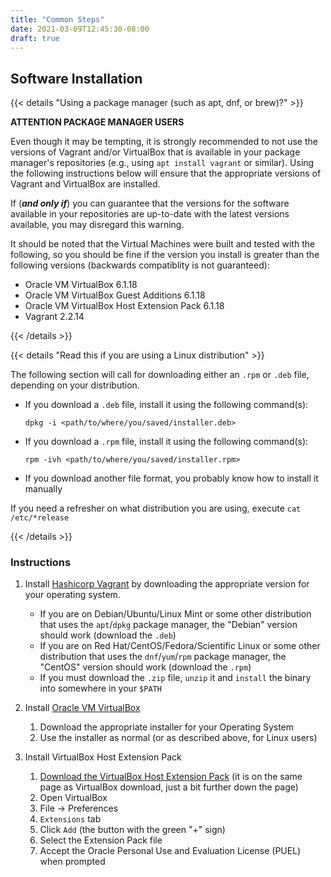 ```yaml
---
title: "Common Steps"
date: 2021-03-09T12:45:30-08:00
draft: true
---
```


## Software Installation

{{< details "Using a package manager (such as apt, dnf, or brew)?" >}}

**ATTENTION PACKAGE MANAGER USERS**

Even though it may be tempting, it is strongly recommended to not use the
versions of Vagrant and/or VirtualBox that is available in your package
manager's repositories (e.g., using `apt install vagrant` or similar).
Using the following instructions below will ensure that the appropriate
versions of Vagrant and VirtualBox are installed.

If (**_and only if_**) you can guarantee that the versions for the software
available in your repositories are up-to-date with the latest versions available,
you may disregard this warning.

It should be noted that the Virtual Machines were built and tested with the following,
so you should be fine if the version you install is greater than the following versions
(backwards compatiblity is not guaranteed):

<!-- These are the absolute minimum versions (they were the most recent at the time this was first written) -->

- Oracle VM VirtualBox 6.1.18
- Oracle VM VirtualBox Guest Additions 6.1.18
- Oracle VM VirtualBox Host Extension Pack 6.1.18
- Vagrant 2.2.14

{{< /details >}}

{{< details "Read this if you are using a Linux distribution" >}}

The following section will call for downloading either an `.rpm` or `.deb` file,
depending on your distribution.

- If you download a `.deb` file, install it using the following command(s):
  ```
  dpkg -i <path/to/where/you/saved/installer.deb>
  ```
- If you download a `.rpm` file, install it using the following command(s):
  ```
  rpm -ivh <path/to/where/you/saved/installer.rpm>
  ```
- If you download another file format, you probably know how to install it manually

If you need a refresher on what distribution you are using, execute `cat /etc/*release`

{{< /details >}}

### Instructions

1. Install [Hashicorp Vagrant](https://www.vagrantup.com/downloads) by downloading the appropriate version for your operating system.

   - If you are on Debian/Ubuntu/Linux Mint or some other distribution that uses
     the `apt`/`dpkg` package manager, the "Debian" version should work (download the `.deb`)
   - If you are on Red Hat/CentOS/Fedora/Scientific Linux or some other
     distribution that uses the `dnf`/`yum`/`rpm` package manager, the "CentOS"
     version should work (download the `.rpm`)
   - If you must download the `.zip` file, `unzip` it and `install` the binary into somewhere in your `$PATH`

2. Install [Oracle VM VirtualBox](https://www.virtualbox.org/wiki/Downloads)

   1. Download the appropriate installer for your Operating System
   2. Use the installer as normal (or as described above, for Linux users)

3. Install VirtualBox Host Extension Pack

   1. [Download the VirtualBox Host Extension Pack](https://www.virtualbox.org/wiki/Downloads)
      (it is on the same page as VirtualBox download, just a bit further down the page)
   2. Open VirtualBox
   3. File -> Preferences
   4. `Extensions` tab
   5. Click `Add` (the button with the green "+" sign)
   6. Select the Extension Pack file
   7. Accept the Oracle Personal Use and Evaluation License (PUEL) when prompted
